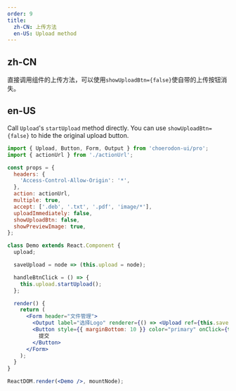 ```yaml
---
order: 9
title:
  zh-CN: 上传方法
  en-US: Upload method
---
```


## zh-CN

直接调用组件的上传方法，可以使用`showUploadBtn={false}`使自带的上传按钮消失。

## en-US

Call `Upload`'s `startUpload` method directly. You can use `showUploadBtn={false}` to hide the original upload button.

```jsx
import { Upload, Button, Form, Output } from 'choerodon-ui/pro';
import { actionUrl } from './actionUrl';

const props = {
  headers: {
    'Access-Control-Allow-Origin': '*',
  },
  action: actionUrl,
  multiple: true,
  accept: ['.deb', '.txt', '.pdf', 'image/*'],
  uploadImmediately: false,
  showUploadBtn: false,
  showPreviewImage: true,
};

class Demo extends React.Component {
  upload;

  saveUpload = node => (this.upload = node);

  handleBtnClick = () => {
    this.upload.startUpload();
  };

  render() {
    return (
      <Form header="文件管理">
        <Output label="选择Logo" renderer={() => <Upload ref={this.saveUpload} {...props} />} />
        <Button style={{ marginBottom: 10 }} color="primary" onClick={this.handleBtnClick}>
          提交
        </Button>
      </Form>
    );
  }
}

ReactDOM.render(<Demo />, mountNode);
```
